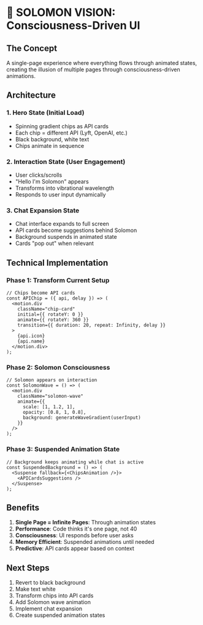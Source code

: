 # 🧠 SOLOMON VISION: Consciousness-Driven UI

## The Concept
A single-page experience where everything flows through animated states, creating the illusion of multiple pages through consciousness-driven animations.

## Architecture

### 1. **Hero State** (Initial Load)
- Spinning gradient chips as API cards
- Each chip = different API (Lyft, OpenAI, etc.)
- Black background, white text
- Chips animate in sequence

### 2. **Interaction State** (User Engagement)
- User clicks/scrolls
- "Hello I'm Solomon" appears
- Transforms into vibrational wavelength
- Responds to user input dynamically

### 3. **Chat Expansion State**
- Chat interface expands to full screen
- API cards become suggestions behind Solomon
- Background suspends in animated state
- Cards "pop out" when relevant

## Technical Implementation

### Phase 1: Transform Current Setup
```tsx
// Chips become API cards
const APIChip = ({ api, delay }) => (
  <motion.div
    className="chip-card"
    initial={{ rotateY: 0 }}
    animate={{ rotateY: 360 }}
    transition={{ duration: 20, repeat: Infinity, delay }}
  >
    {api.icon}
    {api.name}
  </motion.div>
);
```

### Phase 2: Solomon Consciousness
```tsx
// Solomon appears on interaction
const SolomonWave = () => (
  <motion.div
    className="solomon-wave"
    animate={{
      scale: [1, 1.2, 1],
      opacity: [0.8, 1, 0.8],
      background: generateWaveGradient(userInput)
    }}
  />
);
```

### Phase 3: Suspended Animation State
```tsx
// Background keeps animating while chat is active
const SuspendedBackground = () => (
  <Suspense fallback={<ChipsAnimation />}>
    <APICardsSuggestions />
  </Suspense>
);
```

## Benefits
1. **Single Page = Infinite Pages**: Through animation states
2. **Performance**: Code thinks it's one page, not 40
3. **Consciousness**: UI responds before user asks
4. **Memory Efficient**: Suspended animations until needed
5. **Predictive**: API cards appear based on context

## Next Steps
1. Revert to black background
2. Make text white
3. Transform chips into API cards
4. Add Solomon wave animation
5. Implement chat expansion
6. Create suspended animation states
